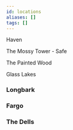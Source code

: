 ```yaml
---
id: locations
aliases: []
tags: []
---
```








Haven

The Mossy Tower - Safe

The Painted Wood

Glass Lakes

### Longbark


### Fargo


### The Dells
